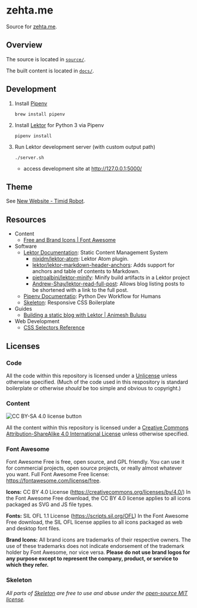 # zehta.me

Source for [zehta.me][zehta-me].

[zehta-me]: https://zehta.me/


## Overview

The source is located in [`source/`](source/).

The built content is located in [`docs/`](docs/).


## Development

1. Install [Pipenv][pipenv]
    ```shell
    brew install pipenv
    ```
2. Install [Lektor][lektor] for Python 3 via Pipenv
    ```shell
    pipenv install
    ```
3. Run Lektor development server (with custom output path)
    ```shell
    ./server.sh
    ```
   - access development site at http://127.0.0.1:5000/

[pipenv]: https://docs.pipenv.org/en/latest/
[lektor]: https://www.getlektor.com/docs/


## Theme

See [New Website - Timid Robot](https://zehta.me/2019/12/new-website/).


## Resources

- Content
  - [Free and Brand Icons | Font Awesome][icons]
- Software
  - [Lektor Documentation][lektor]: Static Content Management System
    - [nixjdm/lektor-atom][atom]: Lektor Atom plugin.
    - [lektor/lektor-markdown-header-anchors][md-header]: Adds support for
      anchors and table of contents to Markdown.
    - [pietroalbini/lektor-minify][minify]: Minify build artifacts in a Lektor
      project
    - [Andrew-Shay/lektor-read-full-post][read-full]: Allows blog listing posts
      to be shortened with a link to the full post.
  - [Pipenv Documentatio][pipenv]: Python Dev Workflow for Humans
  - [Skeleton][skeleton]: Responsive CSS Boilerplate
- Guides
  - [Building a static blog with Lektor | Animesh Bulusu][building]
- Web Development
  - [CSS Selectors Reference][selectors]


[icons]: https://fontawesome.com/icons?d=gallery&s=brands&m=free
[atom]: https://github.com/nixjdm/lektor-atom
[md-header]: https://github.com/lektor/lektor-markdown-header-anchors
[minify]: https://github.com/pietroalbini/lektor-minify
[read-full]: https://github.com/Andrew-Shay/lektor-read-full-post
[skeleton]: http://getskeleton.com/
[building]: https://animesh.blog/building-a-static-blog-with-lektor/
[selectors]: https://www.w3schools.com/cssref/css_selectors.asp


## Licenses


### Code

All the code within this repository is licensed under a [Unlicense][unlicense]
unless otherwise specified. (Much of the code used in this respository is
standard boilerplate or otherwise *should* be too simple and obvious to
copyright.)

[unlicense]:https://unlicense.org/ "Unlicense.org » Unlicense Yourself: Set Your Code Free"


### Content

![CC BY-SA 4.0 license button][cc-by-sa-png]

All the content within this repository is licensed under a [Creative Commons 
Attribution-ShareAlike 4.0 International License][cc-by-sa] unless otherwise
specified.

[cc-by-sa-png]: https://licensebuttons.net/l/by-sa/4.0/88x31.png "CC BY-SA 4.0 license button"
[cc-by-sa]: https://creativecommons.org/licenses/by-sa/4.0/ "Creative Commons — Attribution-ShareAlike 4.0 International — CC BY-SA 4.0"


### Font Awesome

Font Awesome Free is free, open source, and GPL friendly. You can use it for 
commercial projects, open source projects, or really almost whatever you want.
Full Font Awesome Free license: https://fontawesome.com/license/free.

**Icons:** CC BY 4.0 License (https://creativecommons.org/licenses/by/4.0/)
In the Font Awesome Free download, the CC BY 4.0 license applies to all icons
packaged as SVG and JS file types.

**Fonts:** SIL OFL 1.1 License (https://scripts.sil.org/OFL)
In the Font Awesome Free download, the SIL OFL license applies to all icons
packaged as web and desktop font files.

**Brand Icons:**
All brand icons are trademarks of their respective owners. The use of these
trademarks does not indicate endorsement of the trademark holder by Font
Awesome, nor vice versa. **Please do not use brand logos for any purpose except
to represent the company, product, or service to which they refer.**


### Skeleton

*All parts of [Skeleton][skeleton-gh] are free to use and abuse under the
[open-source MIT license][mit].*

[skeleton-gh]: https://github.com/dhg/Skeleton
[mit]: https://github.com/dhg/Skeleton/blob/master/LICENSE.md
